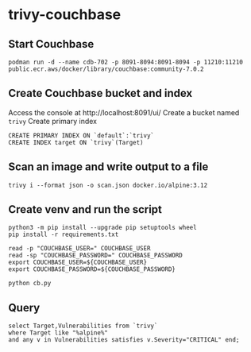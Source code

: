 # trivy-couchbase
## Start Couchbase
```
podman run -d --name cdb-702 -p 8091-8094:8091-8094 -p 11210:11210 public.ecr.aws/docker/library/couchbase:community-7.0.2
```

## Create Couchbase bucket and index
Access the console at http://localhost:8091/ui/
Create a bucket named `trivy`
Create primary index
```
CREATE PRIMARY INDEX ON `default`:`trivy`
CREATE INDEX target ON `trivy`(Target)
```

## Scan an image and write output to a file
```
trivy i --format json -o scan.json docker.io/alpine:3.12
```

## Create venv and run the script
```
python3 -m pip install --upgrade pip setuptools wheel
pip install -r requirements.txt

read -p "COUCHBASE_USER=" COUCHBASE_USER
read -sp "COUCHBASE_PASSWORD=" COUCHBASE_PASSWORD
export COUCHBASE_USER=${COUCHBASE_USER}
export COUCHBASE_PASSWORD=${COUCHBASE_PASSWORD}

python cb.py
```

## Query
```
select Target,Vulnerabilities from `trivy` 
where Target like "%alpine%"
and any v in Vulnerabilities satisfies v.Severity="CRITICAL" end;
```